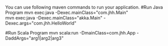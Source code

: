 You can use following maven commands to run your application.
#Run Java Program 
mvn exec:java -Dexec.mainClass="com.jhh.Main"  
mvn exec:java -Dexec.mainClass="akka.Main" -Dexec.args="com.jhh.HelloWorld" 

#Run Scala Program
mvn scala:run -DmainClass=com.jhh.App -DaddArgs="arg1|arg2|arg3"